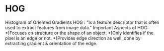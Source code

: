 # HOG
Histogram of Oriented Gradients
HOG : "Is a feature descriptor that is often used to extract features from image data."
Important Aspects of HOG:
*)Focuses on structure or the shape of an object.
*)Only identifies if the pixel is an edge or not.
*)Provides edge direction as well ,done by extracting gradient & orientation of the edge.
